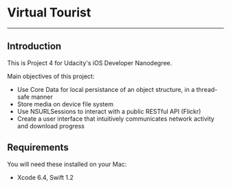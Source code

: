 # Virtual Tourist

---

## Introduction

This is Project 4 for Udacity's iOS Developer Nanodegree.

Main objectives of this project:

* Use Core Data for local persistance of an object structure, in a thread-safe manner
* Store media on device file system
* Use NSURLSessions to interact with a public RESTful API (Flickr)
* Create a user interface that intuitively communicates network activity and download progress

## Requirements

You will need these installed on your Mac:

* Xcode 6.4, Swift 1.2